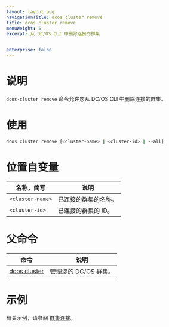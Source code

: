 ```yaml
---
layout: layout.pug
navigationTitle: dcos cluster remove
title: dcos cluster remove
menuWeight: 5
excerpt: 从 DC/OS CLI 中删除连接的群集


enterprise: false
---
```


# 说明
`dcos-cluster remove` 命令允许您从 DC/OS CLI 中删除连接的群集。

# 使用

```bash
dcos cluster remove [<cluster-name> | <cluster-id> | --all]
```

# 位置自变量

| 名称，简写 | 说明 |
|---------|-------------|
| `<cluster-name>` | 已连接的群集的名称。 |
| `<cluster-id>` | 已连接的群集的 ID。 |
# 父命令

| 命令 | 说明 |
|---------|-------------|
| [dcos cluster](/zh/1.11/cli/command-reference/dcos-cluster/) | 管理您的 DC/OS 群集。|

# 示例
有关示例，请参阅 [群集连接](/zh/1.11/administering-clusters/multiple-clusters/cluster-connections/)。
